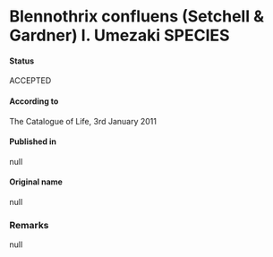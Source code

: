 Blennothrix confluens (Setchell & Gardner) I. Umezaki SPECIES
=======

#### Status
ACCEPTED

#### According to
The Catalogue of Life, 3rd January 2011

#### Published in
null

#### Original name
null

### Remarks
null